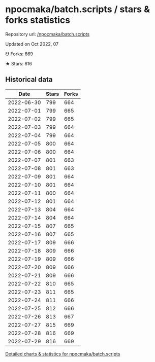 # npocmaka/batch.scripts / stars & forks statistics

Repository url: [/npocmaka/batch.scripts](https://github.com/npocmaka/batch.scripts)

Updated on Oct 2022, 07

☋ Forks: 669

★ Stars: 816

## Historical data
| Date | Stars | Forks |
|------|-------|-------|
| 2022-06-30 | 799 | 664 | 
| 2022-07-01 | 799 | 665 | 
| 2022-07-02 | 799 | 665 | 
| 2022-07-03 | 799 | 664 | 
| 2022-07-04 | 799 | 664 | 
| 2022-07-05 | 800 | 664 | 
| 2022-07-06 | 800 | 664 | 
| 2022-07-07 | 801 | 663 | 
| 2022-07-08 | 801 | 663 | 
| 2022-07-09 | 801 | 664 | 
| 2022-07-10 | 801 | 664 | 
| 2022-07-11 | 800 | 664 | 
| 2022-07-12 | 801 | 664 | 
| 2022-07-13 | 804 | 664 | 
| 2022-07-14 | 804 | 664 | 
| 2022-07-15 | 807 | 665 | 
| 2022-07-16 | 807 | 665 | 
| 2022-07-17 | 809 | 666 | 
| 2022-07-18 | 809 | 666 | 
| 2022-07-19 | 809 | 666 | 
| 2022-07-20 | 809 | 666 | 
| 2022-07-21 | 809 | 666 | 
| 2022-07-22 | 810 | 665 | 
| 2022-07-23 | 811 | 665 | 
| 2022-07-24 | 811 | 666 | 
| 2022-07-25 | 812 | 666 | 
| 2022-07-26 | 813 | 667 | 
| 2022-07-27 | 815 | 669 | 
| 2022-07-28 | 816 | 669 | 
| 2022-07-29 | 816 | 669 | 


[Detailed charts & statistics for npocmaka/batch.scripts](https://reviewgithub.com/rep/npocmaka/batch.scripts)
